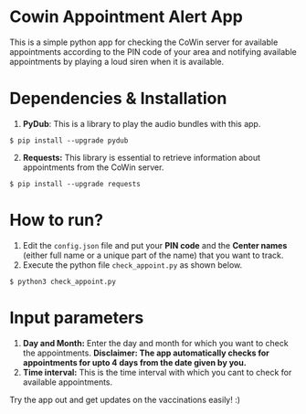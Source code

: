 # Cowin Appointment Alert App
This is a simple python app for checking the CoWin server for available appointments according to the PIN code of your area and notifying available appointments by playing a loud siren when it is available.

# Dependencies & Installation
1. **PyDub**: This is a library to play the audio bundles with this app.
```
$ pip install --upgrade pydub
```

2. **Requests:** This library is essential to retrieve information about appointments from the CoWin server.
```
$ pip install --upgrade requests
```

# How to run?
1. Edit the `config.json` file and put your **PIN code** and the **Center names** (either full name or a unique part of the name) that you want to track.
2. Execute the python file `check_appoint.py` as shown below.
```
$ python3 check_appoint.py
```

# Input parameters
1. **Day and Month:** Enter the day and month for which you want to check the appointments.
**Disclaimer: The app automatically checks for appointments for upto 4 days from the date given by you.** <br>
2. **Time interval:** This is the time interval with which you cant to check for available appointments.



Try the app out and get updates on the vaccinations easily! :)

